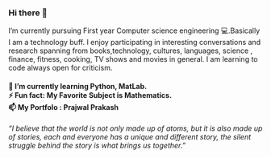### Hi there 👋
<p>I’m currently pursuing First year Computer science engineering 💻.Basically I am a technology buff. I enjoy participating in interesting conversations and research spanning from books,technology, cultures, languages, science , finance, fitness, cooking, TV shows and movies in general. I am learning to code always open for criticism.

<h4>
  🌱 I’m currently learning Python, MatLab. </br>
  ⚡ Fun fact: My Favorite Subject is Mathematics.</br>
  📫 My Portfolo : <a herf = "https://prajwalprakash3722.github.io/prajwalsportfolio/" >Prajwal Prakash</a></br> </h4>

<i>“I believe that the world is not only made up of atoms, but it is also made up of stories, each and everyone has a unique and different story, the silent struggle behind the story is what brings us together.”</i></p>
###
<!--
**Prajwalprakash3722/Prajwalprakash3722** is a ✨ _special_ ✨ repository because its `README.md` (this file) appears on your GitHub profile.

Here are some ideas to get you started:

- 🔭 I’m currently working on ...
- 🌱 I’m currently learning ...
- 👯 I’m looking to collaborate on ...
- 🤔 I’m looking for help with ...
- 💬 Ask me about ...
- 📫 How to reach me: ...
- 😄 Pronouns: ...
- ⚡ Fun fact: ...
-->

